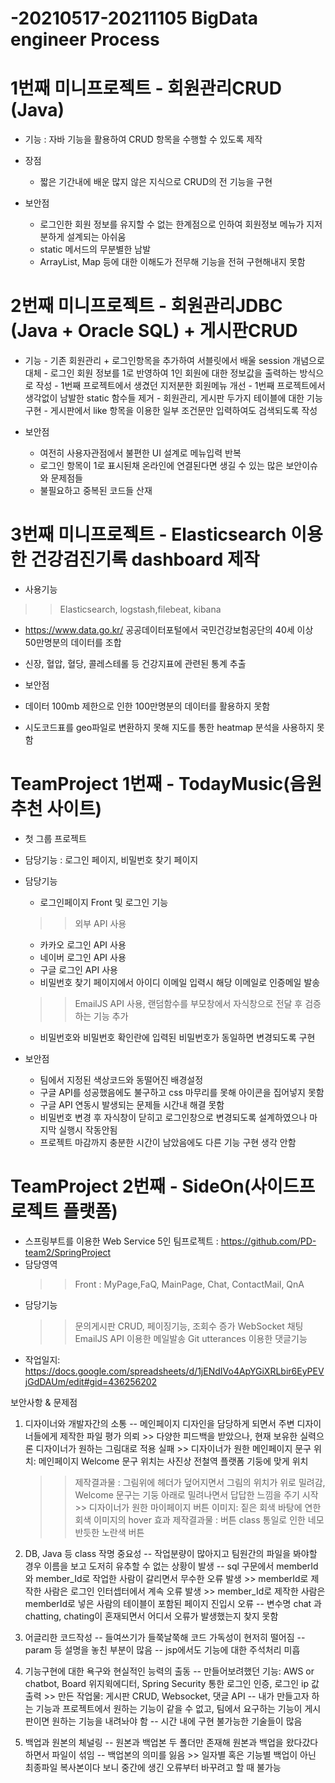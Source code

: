 # -20210517-20211105 BigData engineer Process
   
# 1번째 미니프로젝트 - 회원관리CRUD (Java)
  - 기능 : 자바 기능을 활용하여 CRUD 항목을 수행할 수 있도록 제작
  - 장점
    - 짧은 기간내에 배운 많지 않은 지식으로 CRUD의 전 기능을 구현
    
  - 보안점
    - 로그인한 회원 정보를 유지할 수 없는 한계점으로 인하여 회원정보 메뉴가 지저분하게 설계되는 아쉬움
    - static 메서드의 무분별한 남발
    - ArrayList, Map 등에 대한 이해도가 전무해 기능을 전혀 구현해내지 못함
 

# 2번째 미니프로젝트 - 회원관리JDBC (Java + Oracle SQL) + 게시판CRUD
   - 기능
    - 기존 회원관리 + 로그인항목을 추가하여 서블릿에서 배울 session 개념으로 대체
    - 로그인 회원 정보를 1로 반영하여 1인 회원에 대한 정보값을 출력하는 방식으로 작성
    - 1번째 프로젝트에서 생겼던 지저분한 회원메뉴 개선
    - 1번째 프로젝트에서 생각없이 남발한 static 함수들 제거
    - 회원관리, 게시판 두가지 테이블에 대한 기능 구현
    - 게시판에서 like 항목을 이용한 일부 조건문만 입력하여도 검색되도록 작성
      
  - 보안점
    - 여전히 사용자관점에서 불편한 UI 설계로 메뉴입력 반복
    - 로그인 항목이 1로 표시된채 온라인에 연결된다면 생길 수 있는 많은 보안이슈와 문제점들
    - 불필요하고 중복된 코드들 산재
    
# 3번째 미니프로젝트 - Elasticsearch 이용한 건강검진기록 dashboard 제작
   - 사용기능
   >> Elasticsearch, logstash,filebeat, kibana
   - https://www.data.go.kr/ 공공데이터포털에서 국민건강보험공단의 40세 이상 50만명분의 데이터를 조합
   - 신장, 혈압, 혈당, 콜레스테롤 등 건강지표에 관련된 통계 추출
   
   - 보안점
   - 데이터 100mb 제한으로 인한 100만명분의 데이터를 활용하지 못함
   - 시도코드표를 geo파일로 변환하지 못해 지도를 통한 heatmap 분석을 사용하지 못함
      
      
# TeamProject 1번째 - TodayMusic(음원추천 사이트)
  - 첫 그룹 프로젝트 
  - 담당기능 : 로그인 페이지, 비밀번호 찾기 페이지
  - 담당기능
    - 로그인페이지 Front 및 로그인 기능
    >> 외부 API 사용
    - 카카오 로그인 API 사용
    - 네이버 로그인 API 사용
    - 구글 로그인 API 사용
    - 비밀번호 찾기 페이지에서 아이디 이메일 입력시 해당 이메일로 인증메일 발송
    >> EmailJS API 사용, 랜덤함수를 부모창에서 자식창으로 전달 후 검증하는 기능 추가
    - 비밀번호와 비밀번호 확인란에 입력된 비밀번호가 동일하면 변경되도록 구현

  - 보안점
    - 팀에서 지정된 색상코드와 동떨어진 배경설정
    - 구글 API를 성공했음에도 불구하고 css 마무리를 못해 아이콘을 집어넣지 못함
    - 구글 API 연동시 발생되는 문제들 시간내 해결 못함
    - 비밀번호 변경 후 자식창이 닫히고 로그인창으로 변경되도록 설계하였으나 마지막 실행시 작동안됨
    - 프로젝트 마감까지 충분한 시간이 남았음에도 다른 기능 구현 생각 안함



# TeamProject 2번째 - SideOn(사이드프로젝트 플랫폼)
  - 스프링부트를 이용한 Web Service 5인 팀프로젝트 :  https://github.com/PD-team2/SpringProject
  - 담당영역
    >> Front : MyPage,FaQ, MainPage, Chat, ContactMail, QnA
  - 담당기능
    >> 문의게시판 CRUD, 페이징기능, 조회수 증가
    >> WebSocket 채팅
    >> EmailJS API 이용한 메일발송
    >> Git utterances 이용한 댓글기능
  - 작업일지: https://docs.google.com/spreadsheets/d/1jENdIVo4ApYGiXRLbir6EyPEVjGdDAUm/edit#gid=436256202
  
  보안사항 & 문제점
  1. 디자이너와 개발자간의 소통
	-- 메인페이지 디자인을 담당하게 되면서 주변 디자이너들에게 제작한 파일 평가 의뢰
	>> 다양한 피드백을 받았으나, 현재 보유한 실력으론 디자이너가 원하는 그림대로 적용 실패
	>> 디자이너가 원한 메인페이지 문구 위치: 메인페이지 Welcome 문구 위치는 사진상 전철역 플랫폼 기둥에 맞게 위치
		>> 제작결과물 : 그림위에 헤더가 덮어지면서 그림의 위치가 위로 밀려감, 
					Welcome 문구는 기둥 아래로 밀려나면서 답답한 느낌을 주기 시작
	>> 디자이너가 원한 마이페이지 버튼 이미지: 짙은 회색 바탕에 연한 회색 이미지의 hover 효과
		>> 제작결과물 : 버튼 class 통일로 인한 네모반듯한 노란색 버튼

2. DB, Java 등 class 작명 중요성
	-- 작업분량이 많아지고 팀원간의 파일을 봐야할 경우 이름을 보고 도저히 유추할 수 없는 상황이 발생
	-- sql 구문에서 memberId 와 member_Id로 작업한 사람이 갈리면서 무수한 오류 발생
		>> memberId로 제작한 사람은 로그인 인터셉터에서 계속 오류 발생
		>> member_Id로 제작한 사람은 memberId로 넣은 사람의 테이블이 포함된 페이지 진입시 오류
	-- 변수명 chat 과 chatting, chating이 혼재되면서 어디서 오류가 발생했는지 찾지 못함

3. 어글리한 코드작성
	-- 들여쓰기가 들쭉날쭉해 코드 가독성이 현저히 떨어짐
	-- param 등 설명을 놓친 부분이 많음
	-- jsp에서도 기능에 대한 주석처리 미흡

4. 기능구현에 대한 욕구와 현실적인 능력의 출동
	-- 만들어보려했던 기능: AWS or chatbot, Board 위지윅에디터, Spring Security 통한 로그인 인증, 로그인 ip 값 출력
		>> 만든 작업물: 게시판 CRUD, Websocket, 댓글 API
	-- 내가 만들고자 하는 기능과 프로젝트에서 원하는 기능이 같을 수 없고, 팀에서 요구하는 기능이 게시판이면 원하는 기능을 내려놔야 함
	-- 시간 내에 구현 불가능한 기술들이 많음

5. 백업과 원본의 체널링
	-- 원본과 백업본 두 폴더만 존재해 원본과 백업을 왔다갔다하면서 파일이 섞임
	-- 백업본의 의미를 잃음
		>> 일자별 혹은 기능별 백업이 아닌 최종파일 복사본이다 보니 중간에 생긴 오류부터 바꾸려고 할 때 불가능

